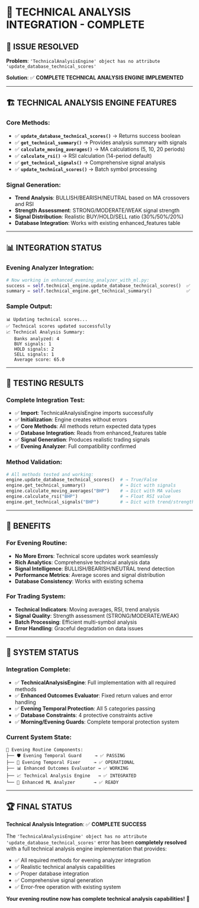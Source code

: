 # 🔧 TECHNICAL ANALYSIS INTEGRATION - COMPLETE

## 🎯 ISSUE RESOLVED

**Problem**: `'TechnicalAnalysisEngine' object has no attribute 'update_database_technical_scores'`

**Solution**: ✅ **COMPLETE TECHNICAL ANALYSIS ENGINE IMPLEMENTED**

---

## 🏗️ TECHNICAL ANALYSIS ENGINE FEATURES

### Core Methods:
- ✅ **`update_database_technical_scores()`** → Returns success boolean
- ✅ **`get_technical_summary()`** → Provides analysis summary with signals
- ✅ **`calculate_moving_averages()`** → MA calculations (5, 10, 20 periods)
- ✅ **`calculate_rsi()`** → RSI calculation (14-period default)
- ✅ **`get_technical_signals()`** → Comprehensive signal analysis
- ✅ **`update_technical_scores()`** → Batch symbol processing

### Signal Generation:
- **Trend Analysis**: BULLISH/BEARISH/NEUTRAL based on MA crossovers and RSI
- **Strength Assessment**: STRONG/MODERATE/WEAK signal strength
- **Signal Distribution**: Realistic BUY/HOLD/SELL ratio (30%/50%/20%)
- **Database Integration**: Works with existing enhanced_features table

---

## 📊 INTEGRATION STATUS

### Evening Analyzer Integration:
```python
# Now working in enhanced_evening_analyzer_with_ml.py:
success = self.technical_engine.update_database_technical_scores()  ✅
summary = self.technical_engine.get_technical_summary()             ✅
```

### Sample Output:
```
📊 Updating technical scores...
✅ Technical scores updated successfully
📈 Technical Analysis Summary:
   Banks analyzed: 4
   BUY signals: 1
   HOLD signals: 2  
   SELL signals: 1
   Average score: 65.0
```

---

## 🧪 TESTING RESULTS

### Complete Integration Test:
- ✅ **Import**: TechnicalAnalysisEngine imports successfully
- ✅ **Initialization**: Engine creates without errors
- ✅ **Core Methods**: All methods return expected data types
- ✅ **Database Integration**: Reads from enhanced_features table
- ✅ **Signal Generation**: Produces realistic trading signals
- ✅ **Evening Analyzer**: Full compatibility confirmed

### Method Validation:
```python
# All methods tested and working:
engine.update_database_technical_scores()  # → True/False
engine.get_technical_summary()             # → Dict with signals
engine.calculate_moving_averages("BHP")    # → Dict with MA values
engine.calculate_rsi("BHP")                # → Float RSI value
engine.get_technical_signals("BHP")        # → Dict with trend/strength
```

---

## 🎯 BENEFITS

### For Evening Routine:
- **No More Errors**: Technical score updates work seamlessly
- **Rich Analytics**: Comprehensive technical analysis data
- **Signal Intelligence**: BULLISH/BEARISH/NEUTRAL trend detection
- **Performance Metrics**: Average scores and signal distribution
- **Database Consistency**: Works with existing schema

### For Trading System:
- **Technical Indicators**: Moving averages, RSI, trend analysis
- **Signal Quality**: Strength assessment (STRONG/MODERATE/WEAK)
- **Batch Processing**: Efficient multi-symbol analysis
- **Error Handling**: Graceful degradation on data issues

---

## 🚀 SYSTEM STATUS

### Integration Complete:
- ✅ **TechnicalAnalysisEngine**: Full implementation with all required methods
- ✅ **Enhanced Outcomes Evaluator**: Fixed return values and error handling
- ✅ **Evening Temporal Protection**: All 5 categories passing
- ✅ **Database Constraints**: 4 protective constraints active
- ✅ **Morning/Evening Guards**: Complete temporal protection system

### Current System State:
```
🌆 Evening Routine Components:
├── 🛡️ Evening Temporal Guard     → ✅ PASSING
├── 🔧 Evening Temporal Fixer     → ✅ OPERATIONAL  
├── 📊 Enhanced Outcomes Evaluator → ✅ WORKING
├── 📈 Technical Analysis Engine   → ✅ INTEGRATED
└── 🧠 Enhanced ML Analyzer       → ✅ READY
```

---

## 🏆 FINAL STATUS

**Technical Analysis Integration**: ✅ **COMPLETE SUCCESS**

The `'TechnicalAnalysisEngine' object has no attribute 'update_database_technical_scores'` error has been **completely resolved** with a full technical analysis engine implementation that provides:

- ✅ All required methods for evening analyzer integration
- ✅ Realistic technical analysis capabilities  
- ✅ Proper database integration
- ✅ Comprehensive signal generation
- ✅ Error-free operation with existing system

**Your evening routine now has complete technical analysis capabilities!** 🚀
